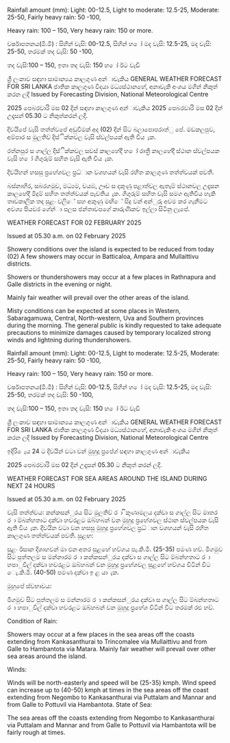 Rainfall amount (mm): Light: 00-12.5, Light to moderate: 12.5-25, Moderate: 25-50, Fairly heavy rain: 50 -100,

Heavy rain: 100 – 150, Very heavy rain: 150 or more.

වර්ෂාපතනය(මි.මී) : සිහින් වැසි: 00-12.5, සිහින් හ ෝ මද වැසි: 12.5-25, මද වැසි: 25-50, තරමක් තද වැසි: 50 -100,

තද වැසි:100 – 150, ඉතා තද වැසි: 150 හ ෝ ඊට වැඩි

ශ්‍රී ලංකාව සඳහා සාමාන්‍යය කාලගුණ අන්‍ාවැකිය GENERAL WEATHER FORECAST FOR SRI LANKA ජාතික කාලගුණ විදයා මධ්‍යස්ථානහේ, අනාවැකි අංශය මගින් නිකුත් කරන ලදි Issued by Forecasting Division, National Meteorological Centre

2025 පෙබරවාරි මස 02 දින්‍ සඳහා කාලගුණ අන්‍ාවැකිය 2025 පෙබරවාරි මස 02 දින්‍ උදෑසන්‍ 05.30 ට නිකුත්කරන්‍ ලදි.

දිවයිපේ වැසි තත්ත්වපේ අඩුවීමක් අද (02) දින්‍ සිට බලාපොපරාත්ු පේ. මඩකලපුව, අම්පාර ස මුලතිව් දිස්ික්කවල වැසි ස්වල්පයක් ඇති විය ැක.

රත්නපුර ස ගාල්ල දිස්ික්කවල සවස් කාලහේදී හ ෝ රාත්‍රී කාලහේදී ස්ථාන ස්වල්පයක වැසි හ ෝ ගිගුරුම් සහිත වැසි ඇති විය ැක.

දිවයිහන් හසසු ප්‍රහේශවල ප්‍රධ්‍ාන වශහයන් වැසි රහිත කාලගුණ තත්ත්වයක් පවතී.

බස්නාහිර, සබරගමුව, මධ්‍යම, වයඹ, ඌව ස දකුණු පළාත්වල ඇතැම් ස්ථානවල උදෑසන කාලහේදී මීදුම් සහිත තත්ත්වයක් පැවතිය ැක. ගිගුරුම් සහිත වැසි සමග ඇතිවිය හැකි තාවකාලික තද සුළං වලිේ සහ අකුණු මඟිේ සිදු වන්‍ අන්‍ුරු අවම කර ගැනීමට අවශ්‍ය පියවර ගේන්‍ා පලස ජන්‍තාවපගේ කාරුණිකව ඉල්ලා සිටිනු ලැපේ.

WEATHER FORECAST FOR 02 FEBRUARY 2025

Issued at 05.30 a.m. on 02 February 2025

Showery conditions over the island is expected to be reduced from today (02) A few showers may occur in Batticaloa, Ampara and Mullaittivu districts.

Showers or thundershowers may occur at a few places in Rathnapura and Galle districts in the evening or night.

Mainly fair weather will prevail over the other areas of the island.

Misty conditions can be expected at some places in Western, Sabaragamuwa, Central, North-western, Uva and Southern provinces during the morning. The general public is kindly requested to take adequate precautions to minimize damages caused by temporary localized strong winds and lightning during thundershowers.

Rainfall amount (mm): Light: 00-12.5, Light to moderate: 12.5-25, Moderate: 25-50, Fairly heavy rain: 50 -100,

Heavy rain: 100 – 150, Very heavy rain: 150 or more.

වර්ෂාපතනය(මි.මී) : සිහින් වැසි: 00-12.5, සිහින් හ ෝ මද වැසි: 12.5-25, මද වැසි: 25-50, තරමක් තද වැසි: 50 -100,

තද වැසි:100 – 150, ඉතා තද වැසි: 150 හ ෝ ඊට වැඩි

ශ්‍රී ලංකාව සඳහා සාමාන්‍යය කාලගුණ අන්‍ාවැකිය GENERAL WEATHER FORECAST FOR SRI LANKA ජාතික කාලගුණ විදයා මධ්‍යස්ථානහේ, අනාවැකි අංශය මගින් නිකුත් කරන ලදි Issued by Forecasting Division, National Meteorological Centre

ඉදිරි ෙැය 24 ට දිවයින්‍ වටා වන්‍ මුහුදු ප්‍රපේශ්‍ සඳහා කාලගුණ අන්‍ාවැකිය

2025 පෙබරවාරි මස 02 දින්‍ උදෑසන්‍ 05.30 ට නිකුත් කරන්‍ ලදි.

WEATHER FORECAST FOR SEA AREAS AROUND THE ISLAND DURING NEXT 24 HOURS

Issued at 05.30 a.m. on 02 February 2025

වැසි තත්ත්වය: කන්කසන්ුරය සිට මුලතිව් ර ා ිකුණාමලය දක්වා ස ගාල්ල සිට මාතර ර ා ම්බන්හතාට දක්වා හවරළට ඔබ්හබන් වන මුහුදු ප්‍රහේශවල ස්ථාන ස්වල්පයක වැසි ඇති විය ැක. දිවයින වටා වන හසසු මුහුදු ප්‍රහේශවල ප්‍රධ්‍ාන වශහයන් වැසි රහිත කාලගුණ තත්ත්වයක් පවතී. සුළඟ:

සුළං ඊසාන දිශාහවන් මා එන අතර සුළහේ හව්ගය පැ.කි.මී. (25-35) පමණ හව්. මීගමුව සිට පුත්තලම ස මන්නාරම ර ා කන්කසන්ුරය දක්වා ස ගාල්ල සිට ම්බන්හතාට ර ා හපාුවිල් දක්වා හවරළට ඔබ්හබන් වන මුහුදු ප්‍රහේශවල සුළහේ හව්ගය විටින් විට ෙැ.කි.මී. (40-50) පමණ දක්වා ඉ ළ යා ැක.

මුහුපේ ස්වභාවය:

මීගමුව සිට පුත්තලම ස මන්නාරම ර ා කන්කසන්ුරය දක්වා ස ගාල්ල සිට ම්බන්හතාට ර ා හපාුවිල් දක්වා හවරළට ඔබ්හබන් වන මුහුදු ප්‍රහේශ විටින් විට තරමක් රළු හව්.

Condition of Rain:

Showers may occur at a few places in the sea areas off the coasts extending from Kankasanthurai to Trincomalee via Mullaittivu and from Galle to Hambantota via Matara. Mainly fair weather will prevail over other sea areas around the island.

Winds:

Winds will be north-easterly and speed will be (25-35) kmph. Wind speed can increase up to (40-50) kmph at times in the sea areas off the coast extending from Negombo to Kankasanthurai via Puttalam and Mannar and from Galle to Pottuvil via Hambantota. State of Sea:

The sea areas off the coasts extending from Negombo to Kankasanthurai via Puttalam and Mannar and from Galle to Pottuvil via Hambantota will be fairly rough at times.